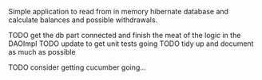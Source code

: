 Simple application to read from in memory hibernate database and calculate balances and possible withdrawals.

TODO get the db part connected and finish the meat of the logic in the DAOImpl
TODO update to get unit tests going
TODO tidy up and document as much as possible

TODO consider getting cucumber going...